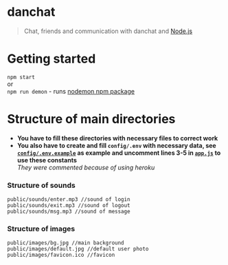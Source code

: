# danchat
> Chat, friends and communication with danchat and [Node.js](https://nodejs.org)

# Getting started
`npm start`  
or  
`npm run demon` - runs [nodemon npm package](https://www.npmjs.com/package/nodemon)

# Structure of main directories
* **You have to fill these directories with necessary files to correct work**  
* **You also have to create and fill `config/.env` with necessary data, see [`config/.env.example`](https://github.com/exsandebest/danchat/blob/master/config/.env.example) as example and uncomment lines 3-5 in [`app.js`](https://github.com/exsandebest/danchat/blob/master/app.js) to use these constants**  
*They were commented because of using heroku*


### Structure of sounds
```
public/sounds/enter.mp3 //sound of login
public/sounds/exit.mp3 //sound of logout
public/sounds/msg.mp3 //sound of message
```

### Structure of images
```
public/images/bg.jpg //main background
public/images/default.jpg //default user photo
public/images/favicon.ico //favicon
```
